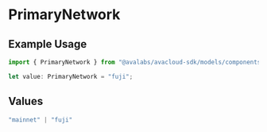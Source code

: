 # PrimaryNetwork

## Example Usage

```typescript
import { PrimaryNetwork } from "@avalabs/avacloud-sdk/models/components";

let value: PrimaryNetwork = "fuji";
```

## Values

```typescript
"mainnet" | "fuji"
```